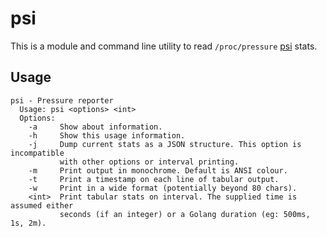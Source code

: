 # psi

This is a module and command line utility to read ``/proc/pressure`` [psi](https://www.kernel.org/doc/html/v5.4/accounting/psi.html) stats.

## Usage

```text
psi - Pressure reporter
  Usage: psi <options> <int>
  Options:
    -a     Show about information.
    -h     Show this usage information.
    -j     Dump current stats as a JSON structure. This option is incompatible
           with other options or interval printing.
    -m     Print output in monochrome. Default is ANSI colour.
    -t     Print a timestamp on each line of tabular output.
    -w     Print in a wide format (potentially beyond 80 chars).
    <int>  Print tabular stats on interval. The supplied time is assumed either
           seconds (if an integer) or a Golang duration (eg: 500ms, 1s, 2m).
```
